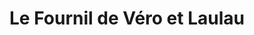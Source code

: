 ---
title: "Le Fournil de Véro et Laulau"
url: /mimizan/le-fournil-de-vero-et-laulau/
shop: Bäckerei
---
